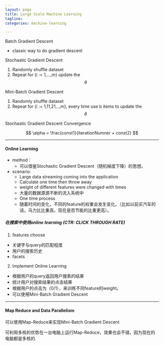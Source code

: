 ```yaml
---
layout: page
title: Large Scale Machine Learning
tagline:
categories: machine-learning

---
```


Batch Gradient Descent

- classic way to do gradient descent

Stochastic Gradient Descent

1. Randomly shuffle dataset
2. Repeat for {i := 1,...,m} update the $$\theta$$

Mini-Batch Gradient Descent

1. Randomly shuffle dataset
2. Repeat for {i := 1,11,21,..,m}, every time use b items to update the $$\theta$$

Stochastic Gradient Descent Convergence

$$
\alpha = \frac{const1}{iterationNumner + const2}
$$

---

#### Online Learning

- method：
  + 可以借鉴Stochastic Gradient Descent（随机梯度下降）的思想。
- scenario:
  + Large data streaming coming into the application
  + Calculate one time then throw away
  + weight of different features were changed with times
  + 大量的数据源源不断的流入系统中
  + One time process
  + 随着时间的变化，不同的feature的权重会发生变化。（比如以前买汽车的话，马力比比重高，现在是否节能的比重更高）。

##### 在搜索中使用online learning (CTR: CLICK THROUGH RATE)

1. features choose
  - 关键字与query的匹配程度
  - 用户的搜索历史
  - facets
2. Implement Online Learning
  - 根据用户的query返回用户搜素的结果
  - 统计用户对搜索结果的点击结果
  - 根据用户的点击为（0/1），来训练不同feature的weight。
  - 可以使用Mini-Batch Gradient Descent

---

#### Map Reduce and Data Parallelism

可以使用Map-Reduce来实现Mini-Batch Gradient Descent

可利用多核的优势在一台电脑上运行Map-Reduce，效果也会不错，因为现在的电脑都是多核的.
